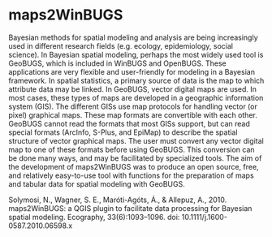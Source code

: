 maps2WinBUGS
============

Bayesian methods for spatial modeling and analysis are being increasingly used in different research fields (e.g. ecology, epidemiology, social science). In Bayesian spatial modeling, perhaps the most widely used tool is GeoBUGS, which is included in WinBUGS and OpenBUGS. These applications are very flexible and user-friendly for modeling in a Bayesian framework. In spatial statistics, a primary source of data is the map to which attribute data may be linked. In GeoBUGS, vector digital maps are used. In most cases, these types of maps are developed in a geographic information system (GIS). The different GISs use map protocols for handling vector (or pixel) graphical maps. These map formats are convertible with each other. GeoBUGS cannot read the formats that most GISs support, but can read special formats (ArcInfo, S-Plus, and EpiMap) to describe the spatial structure of vector graphical maps. The user must convert any vector digital map to one of these formats before using GeoBUGS. This conversion can be done many ways, and may be facilitated by specialized tools. The aim of the development of maps2WinBUGS was to produce an open source, free, and relatively easy-to-use tool with functions for the preparation of maps and tabular data for spatial modeling with GeoBUGS.

Solymosi, N., Wagner, S. E., Maróti-Agóts, Á., & Allepuz, A., 2010. maps2WinBUGS: a QGIS plugin to facilitate data processing for Bayesian spatial modeling. Ecography, 33(6):1093–1096. doi: 10.1111/j.1600-0587.2010.06598.x

